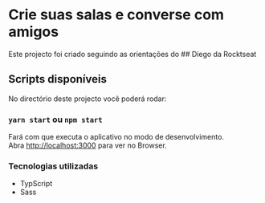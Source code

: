 # Crie suas salas e converse com amigos

Este projecto foi criado seguindo as orientações do ## Diego da Rocktseat

## Scripts disponíveis

No directório deste projecto você poderá rodar:

### `yarn start` ou `npm start`

Fará com que executa o aplicativo no modo de desenvolvimento.\
Abra [http://localhost:3000](http://localhost:3000) para ver no Browser.


### Tecnologias utilizadas
 - TypScript
 - Sass
